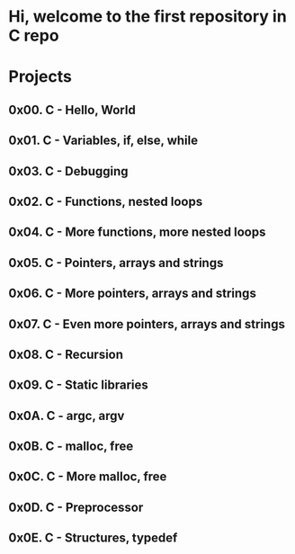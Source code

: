 # Hi, welcome to the first repository in C repo

# Projects
## 0x00. C - Hello, World
## 0x01. C - Variables, if, else, while
## 0x03. C - Debugging
## 0x02. C - Functions, nested loops
## 0x04. C - More functions, more nested loops
## 0x05. C - Pointers, arrays and strings
## 0x06. C - More pointers, arrays and strings
## 0x07. C - Even more pointers, arrays and strings
## 0x08. C - Recursion
## 0x09. C - Static libraries
## 0x0A. C - argc, argv
## 0x0B. C - malloc, free
## 0x0C. C - More malloc, free
## 0x0D. C - Preprocessor
## 0x0E. C - Structures, typedef 
